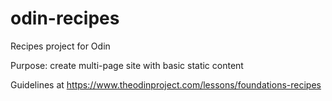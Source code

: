 # odin-recipes

Recipes project for Odin

Purpose: create multi-page site with basic static content

Guidelines at
https://www.theodinproject.com/lessons/foundations-recipes
